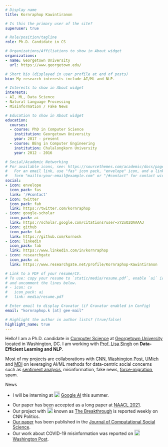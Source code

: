 ```yaml
---
# Display name
title: Kornraphop Kawintiranon

# Is this the primary user of the site?
superuser: true

# Role/position/tagline
role: Ph.D. Candidate in CS

# Organizations/Affiliations to show in About widget
organizations:
- name: Georgetown University
  url: https://www.georgetown.edu/

# Short bio (displayed in user profile at end of posts)
bio: My research interests include AI/ML and NLP.

# Interests to show in About widget
interests:
- AI, ML, Data Science
- Natural Language Processing
- Misinformation / Fake News

# Education to show in About widget
education:
  courses:
  - course: PhD in Computer Science
    institution: Georgetown University
    year: 2017 - present
  - course: BEng in Computer Engineering
    institution: Chulalongkorn University
    year: 2012 - 2016

# Social/Academic Networking
# For available icons, see: https://sourcethemes.com/academic/docs/page-builder/#icons
#   For an email link, use "fas" icon pack, "envelope" icon, and a link in the
#   form "mailto:your-email@example.com" or "/#contact" for contact widget.
social:
- icon: envelope
  icon_pack: fas
  link: '/#contact'
- icon: twitter
  icon_pack: fab
  link: https://twitter.com/kornraphop
- icon: google-scholar
  icon_pack: ai
  link: https://scholar.google.com/citations?user=xY2oO2QAAAAJ
- icon: github
  icon_pack: fab
  link: https://github.com/kornosk
- icon: linkedin
  icon_pack: fab
  link: https://www.linkedin.com/in/kornraphop
- icon: researchgate
  icon_pack: ai
  link: https://www.researchgate.net/profile/Kornraphop-Kawintiranon

# Link to a PDF of your resume/CV.
# To use: copy your resume to `static/media/resume.pdf`, enable `ai` icons in `params.toml`, 
# and uncomment the lines below.
# - icon: cv
#   icon_pack: ai
#   link: media/resume.pdf

# Enter email to display Gravatar (if Gravatar enabled in Config)
email: "kornraphop.k [at] gee-mail"

# Highlight the author in author lists? (true/false)
highlight_name: true
---
```


Hello! I am a Ph.D. candidate in <a href="https://cs.georgetown.edu" title="Department of Computer Science – Georgetown University">Computer Science</a> at <a href="https://www.georgetown.edu" title="Georgetown University">Georgetown University</a> located in Washington, DC. I am working with <a href="http://people.cs.georgetown.edu/~singh" title="Prof. Lisa Singh">Prof. Lisa Singh</a> on **Data-Efficient Learning and NLP**.

Most of my projects are collaborations with <a href="https://www.cnn.com">CNN</a>, <a href="https://www.washingtonpost.com">Washington Post</a>, <a href="https://www.si.umich.edu/">UMich</a> and <a href="https://mccourt.georgetown.edu/research/the-massive-data-institute/">MDI</a> on leveraging AI/ML methods for data-centric social concerns such as <a href="https://s3mc.org/political-communication/election-2020-project/sentiment-analyses/">sentiment analysis</a>, misinformation, fake news, <a href="http://forcedmigration.cs.georgetown.edu/index.html">force-migration</a>, spam.

<!--{{< icon name="download" pack="fas" >}} Download my {{< staticref "media/demo_resume.pdf" "newtab" >}}resumé{{< /staticref >}}.-->

<div class="section-subheading">News</div>
<ul class="ul-interests">
  <li><p>I will be interning at <img src="img/google-logo.svg" title="Google" style="width:18px; margin:0px; display: inline; vertical-align: -7%;"/> <a href="https://research.google/">Google AI</a> this summer.</p></li>
  <li>Our paper has been accepted as a long paper at <a href="https://2021.naacl.org/program/accepted/">NAACL 2021</a>.</li>
  <li>Our project with <img src="img/cnn-logo.png" title="CNN" style="height:18px; margin:0px; display: inline; vertical-align: -5%;"/> known as <a href="https://www.cnn.com/2020/08/16/politics/election-2020-polls-biden-trump-breakthrough/index.html">The Breakthrough</a> is reported weekly on CNN Politics</a>.</li>
  <li><a href="https://rdcu.be/ciVp0">Our paper</a> has been published in the <a href="https://www.springer.com/journal/42001">Journal of Computational Social Science</a>.</li>
  <li>Our work about COVID-19 misinformation was reported on <img src="img/washington-post-logo.jpg" title="Washington Post" style="height:18px; margin:0px; display: inline; vertical-align: -5%;"/> <a href="https://www.washingtonpost.com/politics/2020/05/07/americans-are-fighting-coronavirus-misinformation-social-media">Washington Post</a>.</li>
</ul>